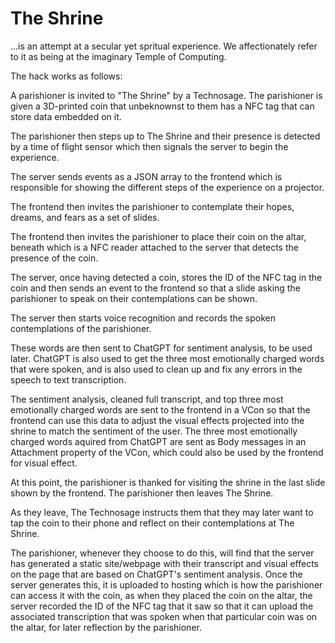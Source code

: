 # The Shrine 

...is an attempt at a secular yet spritual experience. We affectionately refer to it as being at the imaginary Temple of Computing.

The hack works as follows:

A parishioner is invited to "The Shrine" by a Technosage. The parishioner is given a 3D-printed coin that unbeknownst to them has a NFC tag that can store data embedded on it.

The parishioner then steps up to The Shrine and their presence is detected by a time of flight sensor which then signals the server to begin the experience.

The server sends events as a JSON array to the frontend which is responsible for showing the different steps of the experience on a projector.

The frontend then invites the parishioner to contemplate their hopes, dreams, and fears as a set of slides. 

The frontend then invites the parishioner to place their coin on the altar, beneath which is a NFC reader attached to the server that detects the presence of the coin.

The server, once having detected a coin, stores the ID of the NFC tag in the coin and then sends an event to the frontend so that a slide asking the parishioner to speak on their contemplations can be shown.

The server then starts voice recognition and records the spoken contemplations of the parishioner.

These words are then sent to ChatGPT for sentiment analysis, to be used later. ChatGPT is also used to get the three most emotionally charged words that were spoken, and is also used to clean up and fix any errors in the speech to text transcription.

The sentiment analysis, cleaned full transcript, and top three most emotionally charged words are sent to the frontend in a VCon so that the frontend can use this data to adjust the visual effects projected into the shrine to match the sentiment of the user. The three most emotionally charged words aquired from ChatGPT are sent as Body messages in an Attachment property of the VCon, which could also be used by the frontend for visual effect.

At this point, the parishioner is thanked for visiting the shrine in the last slide shown by the frontend. The parishioner then leaves The Shrine.

As they leave, The Technosage instructs them that they may later want to tap the coin to their phone and reflect on their contemplations at The Shrine.

The parishioner, whenever they choose to do this, will find that the server has generated a static site/webpage with their transcript and visual effects on the page that are based on ChatGPT's sentiment analysis. Once the server generates this, it is uploaded to hosting which is how the parishioner can access it with the coin, as when they placed the coin on the altar, the server recorded the ID of the NFC tag that it saw so that it can upload the associated transcription that was spoken when that particular coin was on the altar, for later  reflection by the parishioner. 


